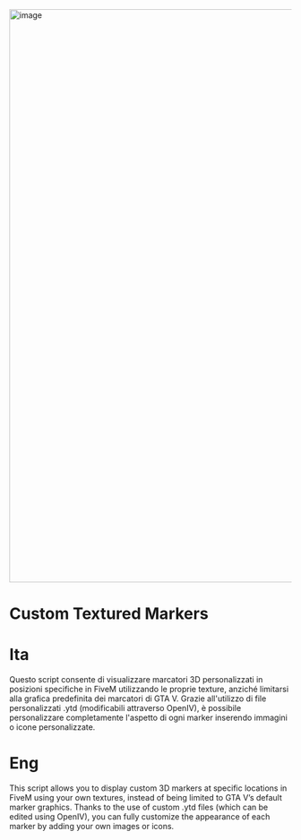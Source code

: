 <img width="1536" height="1024" alt="image" src="https://github.com/user-attachments/assets/825e3c2a-ff75-42f7-8860-b5aaa3786fe3" />

# Custom Textured Markers


# Ita
Questo script consente di visualizzare marcatori 3D personalizzati in posizioni specifiche in FiveM utilizzando le proprie texture, anziché limitarsi alla grafica predefinita dei marcatori di GTA V. Grazie all'utilizzo di file personalizzati .ytd (modificabili attraverso OpenIV), è possibile personalizzare completamente l'aspetto di ogni marker inserendo immagini o icone personalizzate.

# Eng
This script allows you to display custom 3D markers at specific locations in FiveM using your own textures, instead of being limited to GTA V’s default marker graphics. Thanks to the use of custom .ytd files (which can be edited using OpenIV), you can fully customize the appearance of each marker by adding your own images or icons.

